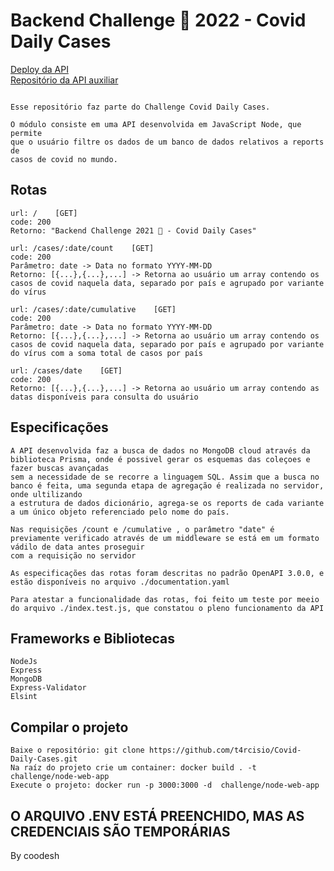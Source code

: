 # Backend Challenge 🏅 2022 - Covid Daily Cases


[Deploy da API](https://daylicasesapi.herokuapp.com) <br/>
[Repositório da API auxiliar](https://github.com/t4rcisio/kaggle-api)

```

Esse repositório faz parte do Challenge Covid Daily Cases.

O módulo consiste em uma API desenvolvida em JavaScript Node, que permite
que o usuário filtre os dados de um banco de dados relativos a reports de
casos de covid no mundo.
```

## Rotas
```
url: /    [GET]
code: 200
Retorno: "Backend Challenge 2021 🏅 - Covid Daily Cases"

```
```
url: /cases/:date/count    [GET]
code: 200
Parâmetro: date -> Data no formato YYYY-MM-DD
Retorno: [{...},{...},...] -> Retorna ao usuário um array contendo os casos de covid naquela data, separado por país e agrupado por variante do vírus
```
```
url: /cases/:date/cumulative    [GET]
code: 200
Parâmetro: date -> Data no formato YYYY-MM-DD
Retorno: [{...},{...},...] -> Retorna ao usuário um array contendo os casos de covid naquela data, separado por país e agrupado por variante do vírus com a soma total de casos por país
```
```
url: /cases/date    [GET]
code: 200
Retorno: [{...},{...},...] -> Retorna ao usuário um array contendo as datas disponíveis para consulta do usuário

```


## Especificações

```
A API desenvolvida faz a busca de dados no MongoDB cloud através da biblioteca Prisma, onde é possivel gerar os esquemas das coleçoes e fazer buscas avançadas
sem a necessidade de se recorre a linguagem SQL. Assim que a busca no banco é feita, uma segunda etapa de agregação é realizada no servidor, onde ultilizando 
a estrutura de dados dicionário, agrega-se os reports de cada variante a um único objeto referenciado pelo nome do país.

Nas requisições /count e /cumulative , o parâmetro "date" é previamente verificado através de um middleware se está em um formato vádilo de data antes proseguir 
com a requisição no servidor

As especificações das rotas foram descritas no padrão OpenAPI 3.0.0, e estão disponíveis no arquivo ./documentation.yaml

Para atestar a funcionalidade das rotas, foi feito um teste por meeio do arquivo ./index.test.js, que constatou o pleno funcionamento da API

```
##  Frameworks e Bibliotecas

```
NodeJs
Express
MongoDB
Express-Validator
Elsint

```

##  Compilar o projeto

```
Baixe o repositório: git clone https://github.com/t4rcisio/Covid-Daily-Cases.git
Na raíz do projeto crie um container: docker build . -t challenge/node-web-app
Execute o projeto: docker run -p 3000:3000 -d  challenge/node-web-app

```





## O ARQUIVO .ENV ESTÁ PREENCHIDO, MAS AS CREDENCIAIS SÃO TEMPORÁRIAS
By coodesh
